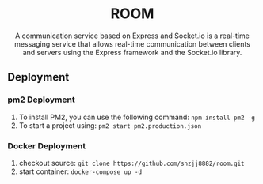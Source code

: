 <h1 align="center"/>ROOM <sup></h1>
<p align="center">
  A communication service based on Express and Socket.io is a real-time messaging service that allows real-time communication between clients and servers using the Express framework and the Socket.io library.
</p>


## Deployment
### pm2 Deployment
1. To install PM2, you can use the following command: ```npm install pm2 -g```
1. To start a project using: ```pm2 start pm2.production.json```
### Docker Deployment
1. checkout source: ```git clone https://github.com/shzjj8882/room.git```
1. start container: ```docker-compose up -d```
